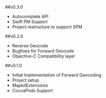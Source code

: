 ##v0.3.0
* Autocomplete API
* Swift PM Support
* Project restructure to support SPM

##v0.2.0
* Reverse Geocode
* Bugfixes for Forward Geocode
* Objective-C Compatibility layer

##v0.1.0
* Initial Implementation of Forward Geocoding
* Project setup
* MapkitExtensions
* CocoaPods Support
